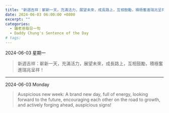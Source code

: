 ```yaml
---
title: "新週吉祥：嶄新一天，充滿活力，展望未來，成長路上，互相鼓勵，積極奮進瑞兆呈祥！ <br> Auspicious new week: A brand new day, full of energy, looking forward to the future, encouraging each other on the road to growth, and actively forging ahead, auspicious signs!"
date: 2024-06-03 06:00:00 +0800
excerpt: ""
categories:
  - 鍾老爸每日一句
  - Daddy Chung's Sentence of the Day
# tags:
---
```


2024-06-03 星期一

> 新週吉祥：嶄新一天，充滿活力，展望未來，成長路上，互相鼓勵，積極奮進瑞兆呈祥！

---

2024-06-03 Monday

> Auspicious new week: A brand new day, full of energy, looking forward to the future, encouraging each other on the road to growth, and actively forging ahead, auspicious signs!
